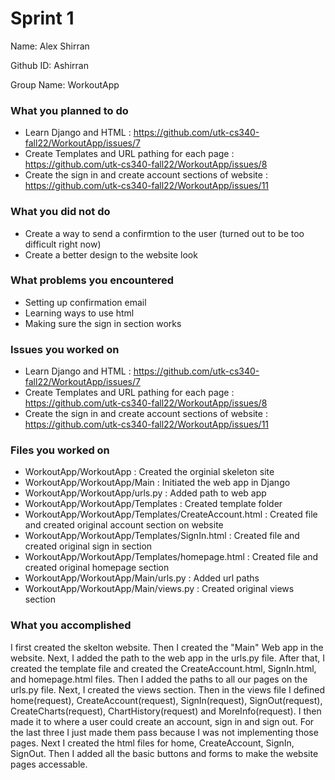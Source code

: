 # Sprint 1

Name: Alex Shirran

Github ID: Ashirran

Group Name: WorkoutApp

### What you planned to do
- Learn Django and HTML : https://github.com/utk-cs340-fall22/WorkoutApp/issues/7
- Create Templates and URL pathing for each page : https://github.com/utk-cs340-fall22/WorkoutApp/issues/8
- Create the sign in and create account sections of website : https://github.com/utk-cs340-fall22/WorkoutApp/issues/11

### What you did not do
- Create a way to send a confirmtion to the user (turned out to be too difficult right now)
- Create a better design to the website look

### What problems you encountered
- Setting up confirmation email
- Learning ways to use html
- Making sure the sign in section works

### Issues you worked on
- Learn Django and HTML : https://github.com/utk-cs340-fall22/WorkoutApp/issues/7
- Create Templates and URL pathing for each page : https://github.com/utk-cs340-fall22/WorkoutApp/issues/8
- Create the sign in and create account sections of website : https://github.com/utk-cs340-fall22/WorkoutApp/issues/11


### Files you worked on
- WorkoutApp/WorkoutApp : Created the orginial skeleton site
- WorkoutApp/WorkoutApp/Main : Initiated the web app in Django
- WorkoutApp/WorkoutApp/urls.py : Added path to web app
- WorkoutApp/WorkoutApp/Templates : Created template folder
- WorkoutApp/WorkoutApp/Templates/CreateAccount.html : Created file and created original account section on website
- WorkoutApp/WorkoutApp/Templates/SignIn.html : Created file and created original sign in section 
- WorkoutApp/WorkoutApp/Templates/homepage.html : Created file and created original homepage section 
- WorkoutApp/WorkoutApp/Main/urls.py : Added url paths
- WorkoutApp/WorkoutApp/Main/views.py : Created original views section

### What you accomplished
I first created the skelton website. Then I created the "Main" Web app in the website. Next, I added the path to the web app in the urls.py file. After that, I created the template file and created the CreateAccount.html, SignIn.html, and homepage.html files. Then I added the paths to all our pages on the urls.py file. Next, I created the views section. Then in the views file I defined home(request), CreateAccount(request), SignIn(request), SignOut(request), CreateCharts(request), ChartHistory(request) and MoreInfo(request). I then made it to where a user could create an account, sign in and sign out. For the last three I just made them pass because I was not implementing those pages. Next I created the html files for home, CreateAccount, SignIn, SignOut. Then I added all the basic buttons and forms to make the website pages accessable.


